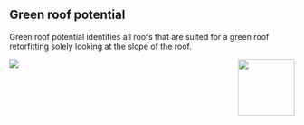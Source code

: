 ## Green roof potential

Green roof potential identifies all roofs that are suited for a green roof retorfitting solely looking at the slope of the roof.

<div style="width: 100%;"><img style="width:100px; float:right;" src="data/gtif/images/logos/dlr_no_text.png"></img></div>

<img src="data/gtif/images/legends/gr_potential.png"></img>
